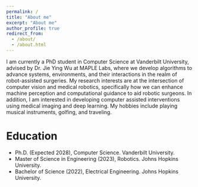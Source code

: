 ```yaml
---
permalink: /
title: "About me"
excerpt: "About me"
author_profile: true
redirect_from: 
  - /about/
  - /about.html
---
```


I am currently a PhD student in Computer Science at Vanderbilt University, advised by Dr. Jie Ying Wu at MAPLE Labs, where we develop algorithms to advance systems, environments, and their interactions in the realm of robot-assisted surgeries. My research interests are at the intersection of computer vision and medical robotics, specifically how we can enhance machine perception and computational guidance to aid robotic surgeons. In addition, I am interested in developing computer assisted interventions using medical imaging and deep learning. My hobbies include playing musical instruments, golfing, and traveling. 

Education
======
- Ph.D. (Expected 2028), Computer Science. Vanderbilt University. 
- Master of Science in Engineering (2023), Robotics. Johns Hopkins University.
- Bachelor of Science (2022), Electrical Engineering. Johns Hopkins University. 